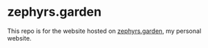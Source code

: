 # zephyrs.garden

This repo is for the website hosted on [zephyrs.garden](https://zephyrs.garden), my personal website.
